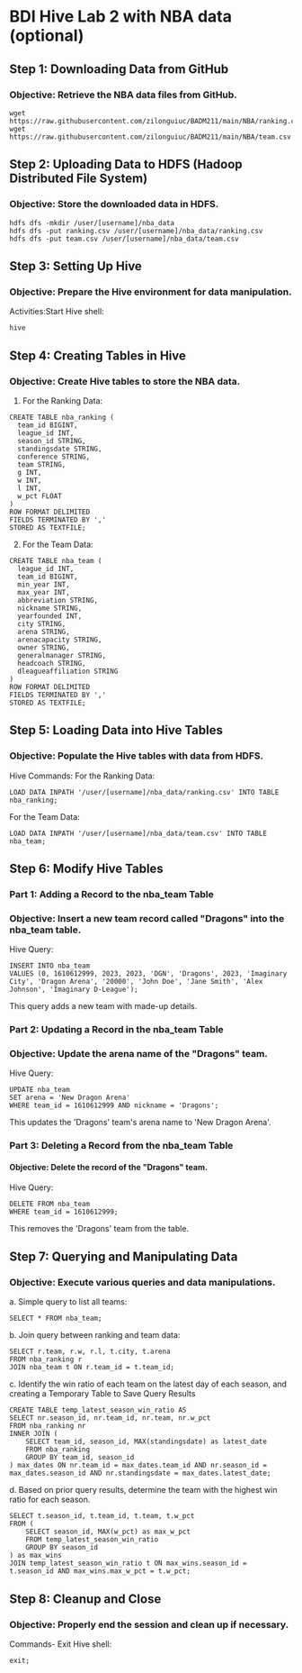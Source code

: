 # BDI Hive Lab 2 with NBA data (optional)

## Step 1: Downloading Data from GitHub
### Objective: Retrieve the NBA data files from GitHub.
```
wget  https://raw.githubusercontent.com/zilonguiuc/BADM211/main/NBA/ranking.csv
wget  https://raw.githubusercontent.com/zilonguiuc/BADM211/main/NBA/team.csv
```
## Step 2: Uploading Data to HDFS (Hadoop Distributed File System)
### Objective: Store the downloaded data in HDFS.
``` 
hdfs dfs -mkdir /user/[username]/nba_data
hdfs dfs -put ranking.csv /user/[username]/nba_data/ranking.csv
hdfs dfs -put team.csv /user/[username]/nba_data/team.csv
```
 
## Step 3: Setting Up Hive
### Objective: Prepare the Hive environment for data manipulation.
Activities:Start Hive shell:
```
hive
```
## Step 4: Creating Tables in Hive
### Objective: Create Hive tables to store the NBA data.
 
1. For the Ranking Data:
``` 
CREATE TABLE nba_ranking (
  team_id BIGINT,
  league_id INT,
  season_id STRING,
  standingsdate STRING,
  conference STRING,
  team STRING,
  g INT,
  w INT,
  l INT,
  w_pct FLOAT
)
ROW FORMAT DELIMITED
FIELDS TERMINATED BY ','
STORED AS TEXTFILE;
```

2. For the Team Data:
```
CREATE TABLE nba_team (
  league_id INT,
  team_id BIGINT,
  min_year INT,
  max_year INT,
  abbreviation STRING,
  nickname STRING,
  yearfounded INT,
  city STRING,
  arena STRING,
  arenacapacity STRING,
  owner STRING,
  generalmanager STRING,
  headcoach STRING,
  dleagueaffiliation STRING
)
ROW FORMAT DELIMITED
FIELDS TERMINATED BY ','
STORED AS TEXTFILE;
```

## Step 5: Loading Data into Hive Tables
### Objective: Populate the Hive tables with data from HDFS.
Hive Commands:
For the Ranking Data:
``` 
LOAD DATA INPATH '/user/[username]/nba_data/ranking.csv' INTO TABLE nba_ranking;
```
For the Team Data:
```
LOAD DATA INPATH '/user/[username]/nba_data/team.csv' INTO TABLE nba_team;
```

## Step 6: Modify Hive Tables
### Part 1: Adding a Record to the nba_team Table
###  Objective: Insert a new team record called "Dragons" into the nba_team table.
Hive Query:
```
INSERT INTO nba_team 
VALUES (0, 1610612999, 2023, 2023, 'DGN', 'Dragons', 2023, 'Imaginary City', 'Dragon Arena', '20000', 'John Doe', 'Jane Smith', 'Alex Johnson', 'Imaginary D-League');
```
This query adds a new team with made-up details.

### Part 2: Updating a Record in the nba_team Table
### Objective: Update the arena name of the "Dragons" team.
Hive Query:
```
UPDATE nba_team 
SET arena = 'New Dragon Arena'
WHERE team_id = 1610612999 AND nickname = 'Dragons';
```
This updates the 'Dragons' team's arena name to 'New Dragon Arena'.
 
### Part 3: Deleting a Record from the nba_team Table
#### Objective: Delete the record of the "Dragons" team.
Hive Query:
```
DELETE FROM nba_team 
WHERE team_id = 1610612999;
```
This removes the 'Dragons' team from the table.
 

## Step 7: Querying and Manipulating Data
### Objective: Execute various queries and data manipulations.

a. Simple query to list all teams:
``` 
SELECT * FROM nba_team;
```

b. Join query between ranking and team data:
```
SELECT r.team, r.w, r.l, t.city, t.arena
FROM nba_ranking r
JOIN nba_team t ON r.team_id = t.team_id;
```
 
c. Identify the win ratio of each team on the latest day of each season, and creating a Temporary Table to Save Query Results
``` 
CREATE TABLE temp_latest_season_win_ratio AS
SELECT nr.season_id, nr.team_id, nr.team, nr.w_pct
FROM nba_ranking nr
INNER JOIN (
    SELECT team_id, season_id, MAX(standingsdate) as latest_date
    FROM nba_ranking
    GROUP BY team_id, season_id
) max_dates ON nr.team_id = max_dates.team_id AND nr.season_id = max_dates.season_id AND nr.standingsdate = max_dates.latest_date;

```

d. Based on prior query results, determine the team with the highest win ratio for each season.
```
SELECT t.season_id, t.team_id, t.team, t.w_pct
FROM (
    SELECT season_id, MAX(w_pct) as max_w_pct
    FROM temp_latest_season_win_ratio
    GROUP BY season_id
) as max_wins
JOIN temp_latest_season_win_ratio t ON max_wins.season_id = t.season_id AND max_wins.max_w_pct = t.w_pct;
```
 
## Step 8: Cleanup and Close
### Objective: Properly end the session and clean up if necessary.
Commands- Exit Hive shell:
``` 
exit;
```
